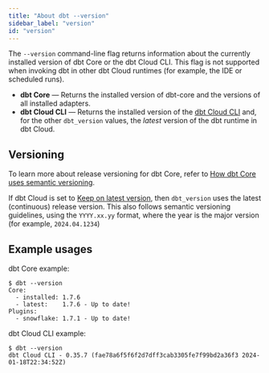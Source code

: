 ```yaml
---
title: "About dbt --version"
sidebar_label: "version"
id: "version"
---
```


The `--version` command-line flag returns information about the currently installed version of dbt Core or the dbt Cloud CLI. This flag is not supported when invoking dbt in other dbt Cloud runtimes (for example, the IDE or scheduled runs).

- **dbt Core** &mdash; Returns the installed version of dbt-core and the versions of all installed adapters.
- **dbt Cloud CLI** &mdash; Returns the installed version of the [dbt Cloud CLI](/docs/cloud/cloud-cli-installation) and, for the other `dbt_version` values, the _latest_ version of the dbt runtime in dbt Cloud.


## Versioning
To learn more about release versioning for dbt Core, refer to [How dbt Core uses semantic versioning](/docs/dbt-versions/core#how-dbt-core-uses-semantic-versioning). 

If dbt Cloud is set to [Keep on latest version](/docs/dbt-versions/upgrade-dbt-version-in-cloud#keep-on-latest-version), then `dbt_version` uses the latest (continuous) release version. This also follows semantic versioning guidelines, using the `YYYY.xx.yy` format, where the year is the major version (for example, `2024.04.1234`)

## Example usages

dbt Core example: 
<File name='dbt Core'>

```text
$ dbt --version
Core:
  - installed: 1.7.6
  - latest:    1.7.6 - Up to date!
Plugins:
  - snowflake: 1.7.1 - Up to date!
```

</File>

dbt Cloud CLI example:

<File name='dbt Cloud CLI'>

```text
$ dbt --version
dbt Cloud CLI - 0.35.7 (fae78a6f5f6f2d7dff3cab3305fe7f99bd2a36f3 2024-01-18T22:34:52Z)
```

</File>
